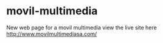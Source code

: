 # movil-multimedia
New web page for a movil multimedia
view the live site here http://www.movilmultimediasa.com/
